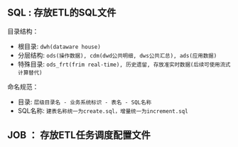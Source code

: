 
## SQL : 存放ETL的SQL文件

目录结构：

* 根目录: `dwh(dataware house)`
* 分层结构: `ods(操作数据), cdm(dwd公共明细, dws公共汇总), ads(应用数据)`
* 特殊目录: `ods_frt(frim real-time), 历史遗留, 存放准实时数据(后续可使用流式计算替代)`

命名规范：

* 目录: `层级目录名 - 业务系统标识 - 表名 - SQL名称`
* SQL名称: `建表名称统一为create.sql，增量统一为increment.sql`


## JOB ： 存放ETL任务调度配置文件

